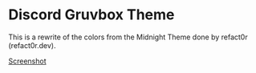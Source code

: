# Discord Gruvbox Theme

This is a rewrite of the colors from the Midnight Theme done by refact0r (refact0r.dev).

[Screenshot](https://imgur.com/a/RQFf7mW)
